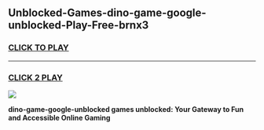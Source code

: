 
## Unblocked-Games-dino-game-google-unblocked-Play-Free-brnx3
<h3>
<a href="https://premium76.site?title=dino-game-google-unblocked&ref=20A">CLICK TO PLAY</a></h3>
<hr>

<h3>
<a href="https://premium76.site?title=dino-game-google-unblocked&ref=20A">CLICK 2 PLAY</a>
  
</h3>

<a href="https://premium76.site?title=dino-game-google-unblocked&ref=20A"><img src="https://clearcache.store/games.png"></a>


**dino-game-google-unblocked games unblocked: Your Gateway to Fun and Accessible Online Gaming**
